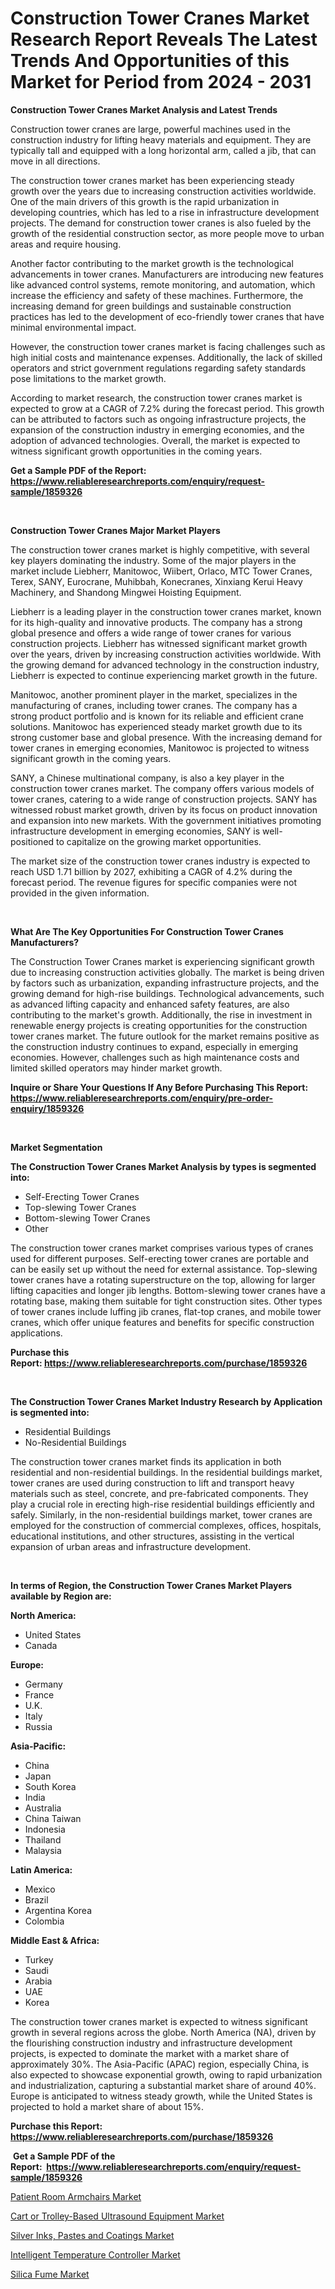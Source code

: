 <p><h1>Construction Tower Cranes Market Research Report Reveals The Latest Trends And Opportunities of this Market for Period from 2024 - 2031</h1></p><p><strong>Construction Tower Cranes Market Analysis and Latest Trends</strong></p>
<p><p>Construction tower cranes are large, powerful machines used in the construction industry for lifting heavy materials and equipment. They are typically tall and equipped with a long horizontal arm, called a jib, that can move in all directions.</p><p>The construction tower cranes market has been experiencing steady growth over the years due to increasing construction activities worldwide. One of the main drivers of this growth is the rapid urbanization in developing countries, which has led to a rise in infrastructure development projects. The demand for construction tower cranes is also fueled by the growth of the residential construction sector, as more people move to urban areas and require housing.</p><p>Another factor contributing to the market growth is the technological advancements in tower cranes. Manufacturers are introducing new features like advanced control systems, remote monitoring, and automation, which increase the efficiency and safety of these machines. Furthermore, the increasing demand for green buildings and sustainable construction practices has led to the development of eco-friendly tower cranes that have minimal environmental impact.</p><p>However, the construction tower cranes market is facing challenges such as high initial costs and maintenance expenses. Additionally, the lack of skilled operators and strict government regulations regarding safety standards pose limitations to the market growth.</p><p>According to market research, the construction tower cranes market is expected to grow at a CAGR of 7.2% during the forecast period. This growth can be attributed to factors such as ongoing infrastructure projects, the expansion of the construction industry in emerging economies, and the adoption of advanced technologies. Overall, the market is expected to witness significant growth opportunities in the coming years.</p></p>
<p><strong>Get a Sample PDF of the Report:&nbsp; <a href="https://www.reliableresearchreports.com/enquiry/request-sample/1859326">https://www.reliableresearchreports.com/enquiry/request-sample/1859326</a></strong></p>
<p>&nbsp;</p>
<p><strong>Construction Tower Cranes Major Market Players</strong></p>
<p><p>The construction tower cranes market is highly competitive, with several key players dominating the industry. Some of the major players in the market include Liebherr, Manitowoc, Wiibert, Orlaco, MTC Tower Cranes, Terex, SANY, Eurocrane, Muhibbah, Konecranes, Xinxiang Kerui Heavy Machinery, and Shandong Mingwei Hoisting Equipment.</p><p>Liebherr is a leading player in the construction tower cranes market, known for its high-quality and innovative products. The company has a strong global presence and offers a wide range of tower cranes for various construction projects. Liebherr has witnessed significant market growth over the years, driven by increasing construction activities worldwide. With the growing demand for advanced technology in the construction industry, Liebherr is expected to continue experiencing market growth in the future.</p><p>Manitowoc, another prominent player in the market, specializes in the manufacturing of cranes, including tower cranes. The company has a strong product portfolio and is known for its reliable and efficient crane solutions. Manitowoc has experienced steady market growth due to its strong customer base and global presence. With the increasing demand for tower cranes in emerging economies, Manitowoc is projected to witness significant growth in the coming years.</p><p>SANY, a Chinese multinational company, is also a key player in the construction tower cranes market. The company offers various models of tower cranes, catering to a wide range of construction projects. SANY has witnessed robust market growth, driven by its focus on product innovation and expansion into new markets. With the government initiatives promoting infrastructure development in emerging economies, SANY is well-positioned to capitalize on the growing market opportunities.</p><p>The market size of the construction tower cranes industry is expected to reach USD 1.71 billion by 2027, exhibiting a CAGR of 4.2% during the forecast period. The revenue figures for specific companies were not provided in the given information.</p></p>
<p>&nbsp;</p>
<p><strong>What Are The Key Opportunities For Construction Tower Cranes Manufacturers?</strong></p>
<p><p>The Construction Tower Cranes market is experiencing significant growth due to increasing construction activities globally. The market is being driven by factors such as urbanization, expanding infrastructure projects, and the growing demand for high-rise buildings. Technological advancements, such as advanced lifting capacity and enhanced safety features, are also contributing to the market's growth. Additionally, the rise in investment in renewable energy projects is creating opportunities for the construction tower cranes market. The future outlook for the market remains positive as the construction industry continues to expand, especially in emerging economies. However, challenges such as high maintenance costs and limited skilled operators may hinder market growth.</p></p>
<p><strong>Inquire or Share Your Questions If Any Before Purchasing This Report: <a href="https://www.reliableresearchreports.com/enquiry/pre-order-enquiry/1859326">https://www.reliableresearchreports.com/enquiry/pre-order-enquiry/1859326</a></strong></p>
<p>&nbsp;</p>
<p><strong>Market Segmentation</strong></p>
<p><strong>The Construction Tower Cranes Market Analysis by types is segmented into:</strong></p>
<p><ul><li>Self-Erecting Tower Cranes</li><li>Top-slewing Tower Cranes</li><li>Bottom-slewing Tower Cranes</li><li>Other</li></ul></p>
<p><p>The construction tower cranes market comprises various types of cranes used for different purposes. Self-erecting tower cranes are portable and can be easily set up without the need for external assistance. Top-slewing tower cranes have a rotating superstructure on the top, allowing for larger lifting capacities and longer jib lengths. Bottom-slewing tower cranes have a rotating base, making them suitable for tight construction sites. Other types of tower cranes include luffing jib cranes, flat-top cranes, and mobile tower cranes, which offer unique features and benefits for specific construction applications.</p></p>
<p><strong>Purchase this Report:&nbsp;<a href="https://www.reliableresearchreports.com/purchase/1859326">https://www.reliableresearchreports.com/purchase/1859326</a></strong></p>
<p>&nbsp;</p>
<p><strong>The Construction Tower Cranes Market Industry Research by Application is segmented into:</strong></p>
<p><ul><li>Residential Buildings</li><li>No-Residential Buildings</li></ul></p>
<p><p>The construction tower cranes market finds its application in both residential and non-residential buildings. In the residential buildings market, tower cranes are used during construction to lift and transport heavy materials such as steel, concrete, and pre-fabricated components. They play a crucial role in erecting high-rise residential buildings efficiently and safely. Similarly, in the non-residential buildings market, tower cranes are employed for the construction of commercial complexes, offices, hospitals, educational institutions, and other structures, assisting in the vertical expansion of urban areas and infrastructure development.</p></p>
<p>&nbsp;</p>
<p><strong>In terms of Region, the Construction Tower Cranes Market Players available by Region are:</strong></p>
<p>
    <p> <strong> North America: </strong>
        <ul>
            <li>United States</li>
            <li>Canada</li>
        </ul>
        </p> 
    <p> <strong> Europe: </strong>
        <ul>
            <li>Germany</li>
            <li>France</li>
            <li>U.K.</li>
            <li>Italy</li>
            <li>Russia</li>
        </ul>
        </p> 
    <p> <strong> Asia-Pacific: </strong>
        <ul>
            <li>China</li>
            <li>Japan</li>
            <li>South Korea</li>
            <li>India</li>
            <li>Australia</li>
            <li>China Taiwan</li>
            <li>Indonesia</li>
            <li>Thailand</li>
            <li>Malaysia</li>
        </ul>
        </p> 
    <p> <strong> Latin America: </strong>
        <ul>
            <li>Mexico</li>
            <li>Brazil</li>
            <li>Argentina Korea</li>
            <li>Colombia</li>
        </ul>
        </p> 
    <p> <strong> Middle East & Africa: </strong>
        <ul>
            <li>Turkey</li>
            <li>Saudi</li>
            <li>Arabia</li>
            <li>UAE</li>
            <li>Korea</li>
        </ul>
    </p>
    </p>
<p><p>The construction tower cranes market is expected to witness significant growth in several regions across the globe. North America (NA), driven by the flourishing construction industry and infrastructure development projects, is expected to dominate the market with a market share of approximately 30%. The Asia-Pacific (APAC) region, especially China, is also expected to showcase exponential growth, owing to rapid urbanization and industrialization, capturing a substantial market share of around 40%. Europe is anticipated to witness steady growth, while the United States is projected to hold a market share of about 15%.</p></p>
<p><strong>Purchase this Report: <a href="https://www.reliableresearchreports.com/purchase/1859326">https://www.reliableresearchreports.com/purchase/1859326</a></strong></p>
<p>&nbsp;<strong>Get a Sample PDF of the Report:&nbsp;&nbsp;<a href="https://www.reliableresearchreports.com/enquiry/request-sample/1859326">https://www.reliableresearchreports.com/enquiry/request-sample/1859326</a></strong></p>
<p><strong></strong></p>
<p><p><a href="https://medium.com/@sharonoliver1954/patient-room-armchairs-market-insights-into-market-cagr-market-trends-and-growth-strategies-292ef1586771">Patient Room Armchairs Market</a></p><p><a href="https://medium.com/@sharonoliver1954/cart-or-trolley-based-ultrasound-equipment-market-insights-into-market-cagr-market-trends-and-3052185eff03">Cart or Trolley-Based Ultrasound Equipment Market</a></p><p><a href="https://issuu.com/reportprime-2/docs/silver-inks-pastes-and-coatings-market-size-2030.p">Silver Inks, Pastes and Coatings Market</a></p><p><a href="https://github.com/AKSHATREPORTPRIME/Market-Research-Report-List-2/blob/main/intelligent-temperature-controller-market.md">Intelligent Temperature Controller Market</a></p><p><a href="https://www.linkedin.com/pulse/silica-fume-market-insights-players-forecast-till-2030-cqjre/">Silica Fume Market</a></p></p>